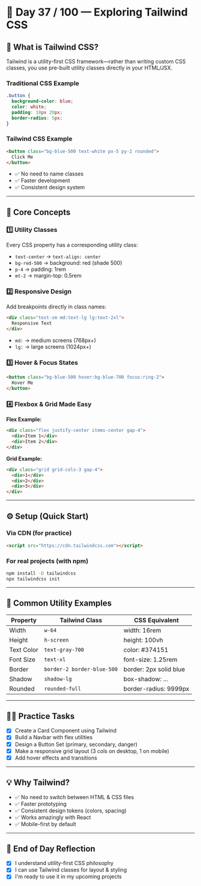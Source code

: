 # 🎨 Day 37 / 100 — Exploring Tailwind CSS

## 📘 What is Tailwind CSS?
Tailwind is a utility-first CSS framework—rather than writing custom CSS classes, you use pre-built utility classes directly in your HTML/JSX.

### Traditional CSS Example
```css
.button {
  background-color: blue;
  color: white;
  padding: 10px 20px;
  border-radius: 5px;
}
```

### Tailwind CSS Example
```html
<button class="bg-blue-500 text-white px-5 py-2 rounded">
  Click Me
</button>
```

- ✅ No need to name classes
- ✅ Faster development
- ✅ Consistent design system

---

## 🧩 Core Concepts

### 1️⃣ Utility Classes
Every CSS property has a corresponding utility class:

- `text-center` → `text-align: center`
- `bg-red-500` → background: red (shade 500)
- `p-4` → padding: 1rem
- `mt-2` → margin-top: 0.5rem

### 2️⃣ Responsive Design
Add breakpoints directly in class names:

```html
<div class="text-sm md:text-lg lg:text-2xl">
  Responsive Text
</div>
```
- `md:` → medium screens (768px+)
- `lg:` → large screens (1024px+)

### 3️⃣ Hover & Focus States
```html
<button class="bg-blue-500 hover:bg-blue-700 focus:ring-2">
  Hover Me
</button>
```

### 4️⃣ Flexbox & Grid Made Easy
**Flex Example:**
```html
<div class="flex justify-center items-center gap-4">
  <div>Item 1</div>
  <div>Item 2</div>
</div>
```

**Grid Example:**
```html
<div class="grid grid-cols-3 gap-4">
  <div>1</div>
  <div>2</div>
  <div>3</div>
</div>
```

---

## ⚙️ Setup (Quick Start)
### Via CDN (for practice)
```html
<script src="https://cdn.tailwindcss.com"></script>
```
### For real projects (with npm)
```bash
npm install -D tailwindcss
npx tailwindcss init
```

---

## 🎨 Common Utility Examples

| Property      | Tailwind Class                | CSS Equivalent                  |
|-------------- |------------------------------|---------------------------------|
| Width         | `w-64`                        | width: 16rem                    |
| Height        | `h-screen`                    | height: 100vh                   |
| Text Color    | `text-gray-700`               | color: #374151                  |
| Font Size     | `text-xl`                     | font-size: 1.25rem              |
| Border        | `border-2 border-blue-500`    | border: 2px solid blue          |
| Shadow        | `shadow-lg`                   | box-shadow: ...                  |
| Rounded       | `rounded-full`                | border-radius: 9999px            |

---

## 🧑‍💻 Practice Tasks
- [x] Create a Card Component using Tailwind
- [x] Build a Navbar with flex utilities
- [x] Design a Button Set (primary, secondary, danger)
- [x] Make a responsive grid layout (3 cols on desktop, 1 on mobile)
- [x] Add hover effects and transitions

---

## 💡 Why Tailwind?
- ✅ No need to switch between HTML & CSS files
- ✅ Faster prototyping
- ✅ Consistent design tokens (colors, spacing)
- ✅ Works amazingly with React
- ✅ Mobile-first by default

---

## 📝 End of Day Reflection
- [x] I understand utility-first CSS philosophy
- [x] I can use Tailwind classes for layout & styling
- [x] I'm ready to use it in my upcoming projects